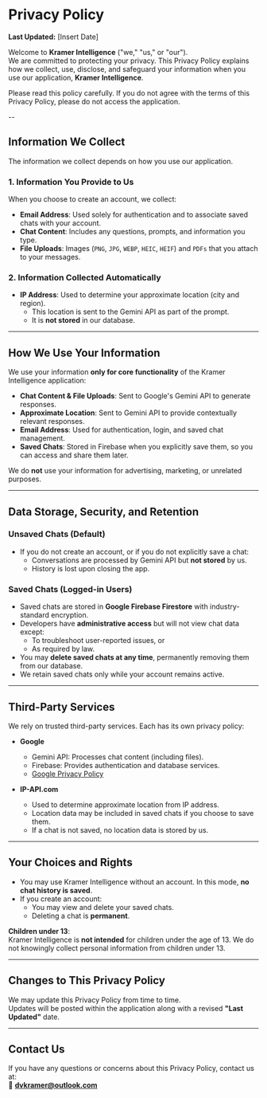 # Privacy Policy

**Last Updated:** [Insert Date]

Welcome to **Kramer Intelligence** ("we," "us," or "our").  
We are committed to protecting your privacy. This Privacy Policy explains how we collect, use, disclose, and safeguard your information when you use our application, **Kramer Intelligence**.  

Please read this policy carefully. If you do not agree with the terms of this Privacy Policy, please do not access the application.

--

## Information We Collect

The information we collect depends on how you use our application.

### 1. Information You Provide to Us
When you choose to create an account, we collect:
- **Email Address**: Used solely for authentication and to associate saved chats with your account.
- **Chat Content**: Includes any questions, prompts, and information you type.
- **File Uploads**: Images (`PNG`, `JPG`, `WEBP`, `HEIC`, `HEIF`) and `PDFs` that you attach to your messages.

### 2. Information Collected Automatically
- **IP Address**: Used to determine your approximate location (city and region).  
  - This location is sent to the Gemini API as part of the prompt.  
  - It is **not stored** in our database.

---

## How We Use Your Information

We use your information **only for core functionality** of the Kramer Intelligence application:
- **Chat Content & File Uploads**: Sent to Google's Gemini API to generate responses.
- **Approximate Location**: Sent to Gemini API to provide contextually relevant responses.
- **Email Address**: Used for authentication, login, and saved chat management.
- **Saved Chats**: Stored in Firebase when you explicitly save them, so you can access and share them later.

We do **not** use your information for advertising, marketing, or unrelated purposes.

---

## Data Storage, Security, and Retention

### Unsaved Chats (Default)
- If you do not create an account, or if you do not explicitly save a chat:
  - Conversations are processed by Gemini API but **not stored** by us.
  - History is lost upon closing the app.

### Saved Chats (Logged-in Users)
- Saved chats are stored in **Google Firebase Firestore** with industry-standard encryption.
- Developers have **administrative access** but will not view chat data except:
  - To troubleshoot user-reported issues, or
  - As required by law.
- You may **delete saved chats at any time**, permanently removing them from our database.
- We retain saved chats only while your account remains active.

---

## Third-Party Services

We rely on trusted third-party services. Each has its own privacy policy:

- **Google**
  - Gemini API: Processes chat content (including files).
  - Firebase: Provides authentication and database services.
  - [Google Privacy Policy](https://policies.google.com/privacy)

- **IP-API.com**
  - Used to determine approximate location from IP address.
  - Location data may be included in saved chats if you choose to save them.
  - If a chat is not saved, no location data is stored by us.

---

## Your Choices and Rights

- You may use Kramer Intelligence without an account. In this mode, **no chat history is saved**.
- If you create an account:
  - You may view and delete your saved chats.
  - Deleting a chat is **permanent**.

**Children under 13**:  
Kramer Intelligence is **not intended** for children under the age of 13. We do not knowingly collect personal information from children under 13.

---

## Changes to This Privacy Policy

We may update this Privacy Policy from time to time.  
Updates will be posted within the application along with a revised **"Last Updated"** date.

---

## Contact Us

If you have any questions or concerns about this Privacy Policy, contact us at:  
📧 **dvkramer@outlook.com**
